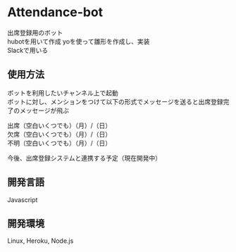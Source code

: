 # Attendance-bot
出席登録用のボット  
hubotを用いて作成
yoを使って雛形を作成し、実装  
Slackで用いる

## 使用方法
ボットを利用したいチャンネル上で起動  
ボットに対し、メンションをつけて以下の形式でメッセージを送ると出席登録完了のメッセージが飛ぶ  

出席（空白いくつでも）（月）/（日）  
欠席（空白いくつでも）（月）/（日）  
不明（空白いくつでも）（月）/（日）  

今後、出席登録システムと連携する予定（現在開発中）  
## 開発言語
Javascript

## 開発環境
Linux, Heroku, Node.js
